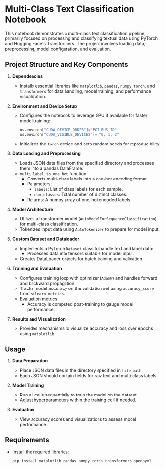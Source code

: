 # Multi-Class Text Classification Notebook

This notebook demonstrates a multi-class text classification pipeline, primarily focused on processing and classifying textual data using PyTorch and Hugging Face's Transformers. The project involves loading data, preprocessing, model configuration, and evaluation.

## Project Structure and Key Components

1. **Dependencies**
   - Installs essential libraries like `matplotlib`, `pandas`, `numpy`, `torch`, and `transformers` for data handling, model training, and performance visualization.

2. **Environment and Device Setup**
   - Configures the notebook to leverage GPU if available for faster model training:
     ```python
     os.environ["CUDA_DEVICE_ORDER"]="PCI_BUS_ID"
     os.environ["CUDA_VISIBLE_DEVICES"]= "0, 1, 2"
     ```
   - Initializes the `torch` device and sets random seeds for reproducibility.

3. **Data Loading and Preprocessing**
   - Loads JSON data files from the specified directory and processes them into a pandas DataFrame.
   - `multi_label_to_one_hot` function:
     - Converts multi-class labels into a one-hot encoding format.
     - Parameters:
       - `labels`: List of class labels for each sample.
       - `num_classes`: Total number of distinct classes.
     - Returns: A numpy array of one-hot encoded labels.

4. **Model Architecture**
   - Utilizes a transformer model (`AutoModelForSequenceClassification`) for multi-class classification.
   - Tokenizes input data using `AutoTokenizer` to prepare for model input.

5. **Custom Dataset and Dataloader**
   - Implements a PyTorch `Dataset` class to handle text and label data:
     - Processes data into tensors suitable for model input.
   - Creates DataLoader objects for batch training and validation.

6. **Training and Evaluation**
   - Configures training loop with optimizer (`AdamW`) and handles forward and backward propagation.
   - Tracks model accuracy on the validation set using `accuracy_score` from `sklearn.metrics`.
   - Evaluation metrics:
     - Accuracy is computed post-training to gauge model performance.

7. **Results and Visualization**
   - Provides mechanisms to visualize accuracy and loss over epochs using `matplotlib`.

## Usage

1. **Data Preparation**
   - Place JSON data files in the directory specified in `file_path`.
   - Each JSON should contain fields for raw text and multi-class labels.

2. **Model Training**
   - Run all cells sequentially to train the model on the dataset.
   - Adjust hyperparameters within the training cell if needed.

3. **Evaluation**
   - View accuracy scores and visualizations to assess model performance.

## Requirements

- Install the required libraries:
  ```bash
  pip install matplotlib pandas numpy torch transformers openpyxl
